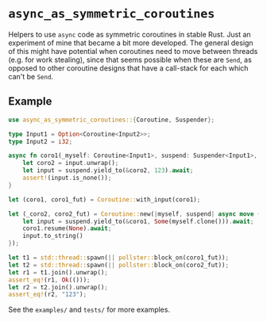 # `async_as_symmetric_coroutines`

Helpers to use `async` code as symmetric coroutines in stable Rust.  Just an experiment of mine
that became a bit more developed.  The general design of this might have potential when coroutines
need to move between threads (e.g. for work stealing), since that seems possible when these are
`Send`, as opposed to other coroutine designs that have a call-stack for each which can't be
`Send`.

## Example

```rust
use async_as_symmetric_coroutines::{Coroutine, Suspender};

type Input1 = Option<Coroutine<Input2>>;
type Input2 = i32;

async fn coro1(_myself: Coroutine<Input1>, suspend: Suspender<Input1>, input: Input1) {
    let coro2 = input.unwrap();
    let input = suspend.yield_to(&coro2, 123).await;
    assert!(input.is_none());
}

let (coro1, coro1_fut) = Coroutine::with_input(coro1);

let (_coro2, coro2_fut) = Coroutine::new(|myself, suspend| async move {
    let input = suspend.yield_to(&coro1, Some(myself.clone())).await;
    coro1.resume(None).await;
    input.to_string()
});

let t1 = std::thread::spawn(|| pollster::block_on(coro1_fut));
let t2 = std::thread::spawn(|| pollster::block_on(coro2_fut));
let r1 = t1.join().unwrap();
assert_eq!(r1, Ok(()));
let r2 = t2.join().unwrap();
assert_eq!(r2, "123");
```

See the `examples/` and `tests/` for more examples.
